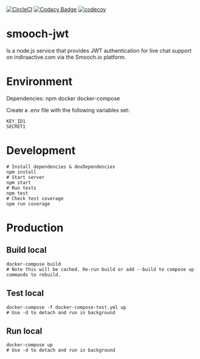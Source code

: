 [![CircleCI](https://circleci.com/gh/indira-active/smooch-jwt.svg?style=svg&circle-token=9ffe33b2fb5be376d47bcd0bd914a84e11c3ef3d)](https://circleci.com/gh/indira-active/smooch-jwt)
[![Codacy Badge](https://api.codacy.com/project/badge/Grade/b255419a3acc43f1aafb5f0bf2c8a94f)](https://www.codacy.com?utm_source=github.com&amp;utm_medium=referral&amp;utm_content=indira-active/smooch-jwt&amp;utm_campaign=Badge_Grade)
[![codecov](https://codecov.io/gh/indira-active/smooch-jwt/branch/master/graph/badge.svg?token=08UPViGYsf)](https://codecov.io/gh/indira-active/smooch-jwt)

# smooch-jwt
Is a node.js service that provides JWT authentication for live chat support on indiraactive.com via the Smooch.io platform.

# Environment
Dependencies:
	npm
	docker
	docker-compose

Create a .env file with the following variables set:  

    KEY_ID1  
    SECRET1


# Development
    # Install dependencies & devDependencies
    npm install
    # Start server
    npm start
    # Run tests
    npm test
    # Check test coverage
    npm run coverage


# Production
## Build local
    docker-compose build
    # Note this will be cached. Re-run build or add --build to compose up commands to rebuild.

## Test local
    docker-compose -f docker-compose-test.yml up
    # Use -d to detach and run in background

## Run local
    docker-compose up 
    # Use -d to detach and run in background
